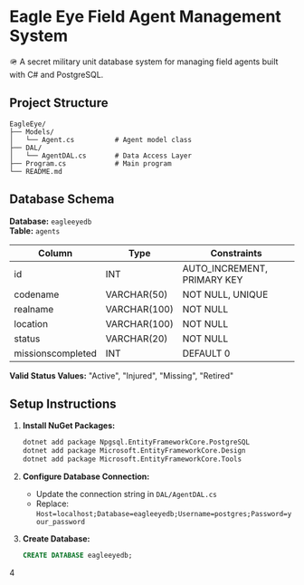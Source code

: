 # Eagle Eye Field Agent Management System

🪖 A secret military unit database system for managing field agents built with C# and PostgreSQL.

## Project Structure

```
EagleEye/
├── Models/
│   └── Agent.cs          # Agent model class
├── DAL/
│   └── AgentDAL.cs       # Data Access Layer
├── Program.cs            # Main program
└── README.md
```

## Database Schema

**Database:** `eagleeyedb`  
**Table:** `agents`

| Column | Type | Constraints |
|--------|------|-------------|
| id | INT | AUTO_INCREMENT, PRIMARY KEY |
| codename | VARCHAR(50) | NOT NULL, UNIQUE |
| realname | VARCHAR(100) | NOT NULL |
| location | VARCHAR(100) | NOT NULL |
| status | VARCHAR(20) | NOT NULL |
| missionscompleted | INT | DEFAULT 0 |

**Valid Status Values:** "Active", "Injured", "Missing", "Retired"

## Setup Instructions

1. **Install NuGet Packages:**
   ```bash
   dotnet add package Npgsql.EntityFrameworkCore.PostgreSQL
   dotnet add package Microsoft.EntityFrameworkCore.Design
   dotnet add package Microsoft.EntityFrameworkCore.Tools
   ```

2. **Configure Database Connection:**
   - Update the connection string in `DAL/AgentDAL.cs`
   - Replace: `Host=localhost;Database=eagleeyedb;Username=postgres;Password=your_password`

3. **Create Database:**
   ```sql
   CREATE DATABASE eagleeyedb;
   ```

4